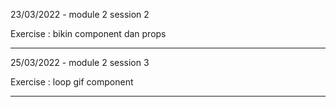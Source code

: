 23/03/2022 - module 2 session 2

Exercise : bikin component dan props

-------------------------------------

25/03/2022 - module 2 session 3

Exercise : loop gif component

-------------------------------------